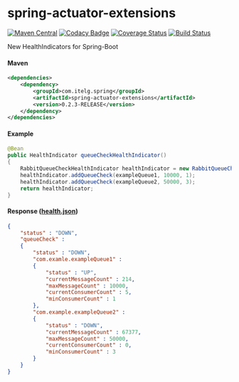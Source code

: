 spring-actuator-extensions
============

[![Maven Central](https://maven-badges.herokuapp.com/maven-central/com.itelg.spring/spring-actuator-extensions/badge.svg)](https://maven-badges.herokuapp.com/maven-central/com.itelg.spring/spring-actuator-extensions)
[![Codacy Badge](https://api.codacy.com/project/badge/grade/3b7175029c144f91aa297355d4223158)](https://www.codacy.com/app/eggers-julian/spring-actuator-extensions)
[![Coverage Status](https://coveralls.io/repos/julian-eggers/spring-actuator-extensions/badge.svg?branch=master&service=github)](https://coveralls.io/github/julian-eggers/spring-actuator-extensions?branch=master)
[![Build Status](https://travis-ci.org/julian-eggers/spring-actuator-extensions.svg?branch=master)](https://travis-ci.org/julian-eggers/spring-actuator-extensions)

New HealthIndicators for Spring-Boot

#### Maven
```xml
<dependencies>
	<dependency>
		<groupId>com.itelg.spring</groupId>
		<artifactId>spring-actuator-extensions</artifactId>
		<version>0.2.3-RELEASE</version>
	</dependency>
</dependencies>
```

#### Example
```java
@Bean
public HealthIndicator queueCheckHealthIndicator()
{
	RabbitQueueCheckHealthIndicator healthIndicator = new RabbitQueueCheckHealthIndicator();
	healthIndicator.addQueueCheck(exampleQueue1, 10000, 1);
	healthIndicator.addQueueCheck(exampleQueue2, 50000, 3);
	return healthIndicator;
}
```

#### Response ([health.json](http://docs.spring.io/spring-boot/docs/current/reference/html/production-ready-endpoints.html#production-ready-health))
```json
{
	"status" : "DOWN",
	"queueCheck" : 
	{
		"status" : "DOWN",
		"com.examle.exampleQueue1" : 
		{
			"status" : "UP",
			"currentMessageCount" : 214,
			"maxMessageCount" : 10000,
			"currentConsumerCount" : 5,
			"minConsumerCount" : 1
		},
		"com.example.exampleQueue2" : 
		{
			"status" : "DOWN",
			"currentMessageCount" : 67377,
			"maxMessageCount" : 50000,
			"currentConsumerCount" : 0,
			"minConsumerCount" : 3
		}
	}
}
```
